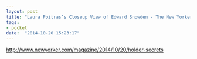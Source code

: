 ```yaml
---
layout: post
title: "Laura Poitras’s Closeup View of Edward Snowden - The New Yorker"
tags:
- pocket
date:  "2014-10-20 15:23:17"
---
```


http://www.newyorker.com/magazine/2014/10/20/holder-secrets

